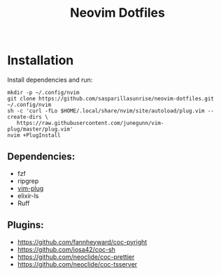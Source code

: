 <h1 align="center">Neovim Dotfiles</h1>
<br>

# Installation

Install dependencies and run:

    mkdir -p ~/.config/nvim
    git clone https://github.com/sasparillasunrise/neovim-dotfiles.git ~/.config/nvim
    sh -c 'curl -fLo $HOME/.local/share/nvim/site/autoload/plug.vim --create-dirs \
       https://raw.githubusercontent.com/junegunn/vim-plug/master/plug.vim'
    nvim +PlugInstall


Dependencies:
-------------
  - fzf
  - ripgrep
  - [vim-plug](https://github.com/junegunn/vim-plug)
  - elixir-ls
  - Ruff


Plugins:
--------
  - https://github.com/fannheyward/coc-pyright
  - https://github.com/josa42/coc-sh
  - https://github.com/neoclide/coc-prettier
  - https://github.com/neoclide/coc-tsserver



